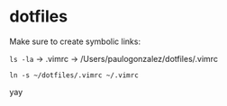 # dotfiles

Make sure to create symbolic links:

`ls -la` ->
.vimrc -> /Users/paulogonzalez/dotfiles/.vimrc

`ln -s ~/dotfiles/.vimrc ~/.vimrc`

yay

